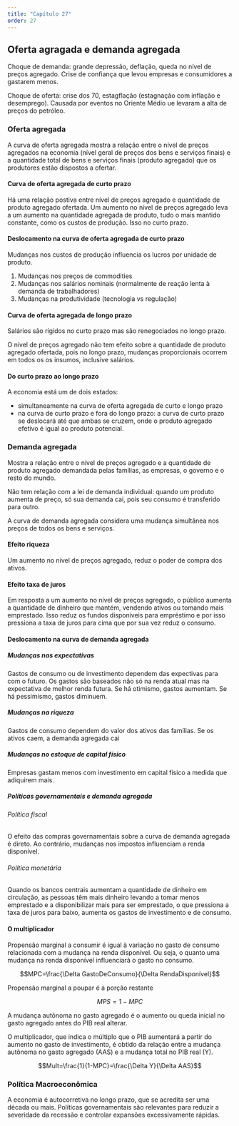 ```yaml
---
title: "Capítulo 27"
order: 27
---
```

## Oferta agragada e demanda agregada

Choque de demanda: grande depressão, deflação, queda no nível de preços agregado. Crise de confiança que levou empresas e consumidores a gastarem menos.

Choque de oferta: crise dos 70, estagflação (estagnação com inflação e desemprego). Causada por eventos no Oriente Médio ue levaram a alta de preços do petróleo.

### Oferta agregada

A curva de oferta agregada mostra a relação entre o nível de preços agregados na economia (nível geral de preços dos bens e serviços finais) e a quantidade total de bens e serviços finais (produto agregado) que os produtores estão dispostos a ofertar.

#### Curva de oferta agregada de curto prazo

Há uma relação postiva entre nível de preços agregado e quantidade de produto agregado ofertada. Um aumento no nível de preços agregado leva a um aumento na quantidade agregada de produto, tudo o mais mantido constante, como os custos de produção. Isso no curto prazo.

#### Deslocamento na curva de oferta agregada de curto prazo

Mudanças nos custos de produção influencia os lucros por unidade de produto.

1. Mudanças nos preços de commodities
2. Mudanças nos salários nominais (normalmente de reação lenta à demanda de trabalhadores)
3. Mudanças na produtividade (tecnologia vs regulação)

#### Curva de oferta agregada de longo prazo

Salários são rígidos no curto prazo mas são renegociados no longo prazo.

O nível de preços agregado não tem efeito sobre a quantidade de produto agregado ofertada, pois no longo prazo, mudanças proporcionais ocorrem em todos os os insumos, inclusive salários.

#### Do curto prazo ao longo prazo

A economia está um de dois estados:

- simultaneamente na curva de oferta agregada de curto e longo prazo
- na curva de curto prazo e fora do longo prazo: a curva de curto prazo se deslocará até que ambas se cruzem, onde o produto agregado efetivo é igual ao produto potencial.

### Demanda agregada

Mostra a relação entre o nível de preços agregado e a quantidade de produto agregado demandada pelas famílias, as empresas, o governo e o resto do mundo.

Não tem relação com a lei de demanda individual: quando um produto aumenta de preço, só sua demanda cai, pois seu consumo é transferido para outro.

A curva de demanda agregada considera uma mudança simultânea nos preços de todos os bens e serviços.

#### Efeito riqueza

Um aumento no nível de preços agregado, reduz o poder de compra dos ativos.

#### Efeito taxa de juros

Em resposta a um aumento no nível de preços agregado, o público aumenta a quantidade de dinheiro que mantém, vendendo ativos ou tomando mais emprestado. Isso reduz os fundos disponíveis para empréstimo e por isso pressiona a taxa de juros para cima que por sua vez reduz o consumo.

#### Deslocamento na curva de demanda agregada

##### Mudanças nas expectativas

Gastos de consumo ou de investimento dependem das expectivas para com o futuro. Os gastos são baseados não só na renda atual mas na expectativa de melhor renda futura. Se há otimismo, gastos aumentam. Se há pessimismo, gastos diminuem.

##### Mudanças na riqueza

Gastos de consumo dependem do valor dos ativos das famílias. Se os ativos caem, a demanda agregada cai

##### Mudanças no estoque de capital físico

Empresas gastam menos com investimento em capital físico a medida que adiquirem mais.

##### Políticas governamentais e demanda agregada

###### Política fiscal

O efeito das compras governamentais sobre a curva de demanda agregada é direto. Ao contrário, mudanças nos impostos influenciam a renda disponível.

###### Política monetária

Quando os bancos centrais aumentam a quantidade de dinheiro em circulação, as pessoas têm mais dinheiro levando a tomar menos emprestado e a disponibilizar mais para ser emprestado, o que pressiona a taxa de juros para baixo, aumenta os gastos de investimento e de consumo.

#### O multiplicador

Propensão marginal a consumir é igual à variação no gasto de consumo relacionada com a mudança na renda disponível. Ou seja, o quanto uma mudança na renda disponível influenciará o gasto no consumo.

$$MPC=\frac{\Delta GastoDeConsumo}{\Delta RendaDisponível}$$

Propensão marginal a poupar é a porção restante

$$MPS=1-MPC$$

A mudança autônoma no gasto agregado é o aumento ou queda inicial no gasto agregado antes do PIB real alterar.

O multiplicador, que indica o múltiplo que o PIB aumentará a partir do aumento no gasto de investimento, é obtido da relação entre a mudança autônoma no gasto agregado (AAS) e a mudança total no PIB real (Y).

$$Mult=\frac{1}{1-MPC}=\frac{\Delta Y}{\Delta AAS}$$

### Política Macroeconômica

A economia é autocorretiva no longo prazo, que se acredita ser uma década ou mais. Políticas governamentais são relevantes para reduzir a severidade da recessão e controlar expansões excessivamente rápidas.
